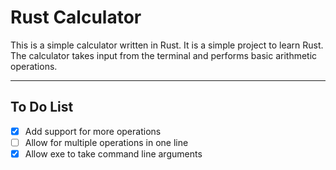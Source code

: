# Rust Calculator

This is a simple calculator written in Rust. It is a simple project to learn Rust.
The calculator takes input from the terminal and performs basic arithmetic operations.

---

## To Do List

- [x] Add support for more operations
- [ ] Allow for multiple operations in one line
- [x] Allow exe to take command line arguments
